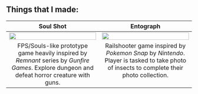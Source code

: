 ## Things that I made:

<table style="text-align: center;">
  <thead>
    <tr>
      <th width="50%"><a>Soul Shot</a></th>
      <th width="50%"><a>Entograph</a></th>
    </tr>
  </thead>
  <tbody>
    <tr>
      <td>
        <img width="100%" src="https://github.com/christophermrcl/christophermrcl/blob/main/img/soulshot.gif">
      </td>
      <td>
        <img width="100%" src="https://github.com/christophermrcl/christophermrcl/blob/main/img/soulshot.gif">
      </td>
    </tr>
    <tr>
      <td valign="text-top">FPS/Souls-like prototype game heavily inspired by <i>Remnant</i> series by <i>Gunfire Games</i>. Explore dungeon and defeat horror creature with guns.</td>
      <td valign="text-top">Railshooter game inspired by <i>Pokemon Snap</i> by <i>Nintendo</i>. Player is tasked to take photo of insects to complete their photo collection.</td>
    </tr>
  </tbody>
</table>
